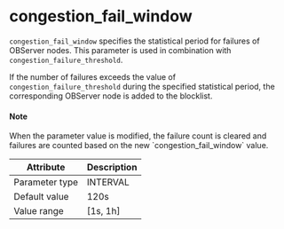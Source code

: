 # congestion_fail_window

`congestion_fail_window` specifies the statistical period for failures of OBServer nodes. This parameter is used in combination with `congestion_failure_threshold`.

If the number of failures exceeds the value of `congestion_failure_threshold` during the specified statistical period, the corresponding OBServer node is added to the blocklist.

<main id="notice" type='explain'>
  <h4>Note</h4>
  <p>When the parameter value is modified, the failure count is cleared and failures are counted based on the new `congestion_fail_window` value. </p>
</main>

| Attribute | Description |
|----------|---------|
| Parameter type | INTERVAL |
| Default value | 120s |
| Value range | [1s, 1h] |
